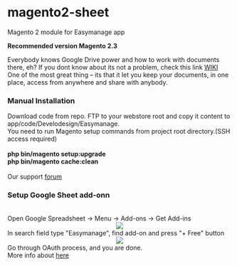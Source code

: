 # magento2-sheet

Magento 2 module for Easymanage app

<strong>Recommended version Magento 2.3</strong>

Everybody knows Google Drive power and how to work with documents there, eh?
If you dont know about its not a problem, check this link <a href="https://en.wikipedia.org/wiki/Google_Drive" target="_blank">WIKI</a>
One of the most great thing – its that it let you keep your documents,
in one place, access from anywhere and share with anybody.

<h3>Manual Installation</h3>
Download code from repo. FTP to your webstore root and copy it content to app/code/Develodesign/Easymanage.<br>
You need to run Magento setup commands from project root directory.(SSH access required)
<br>
<br>
<strong>php bin/magento setup:upgrade</strong>
<br>
<strong>php bin/magento cache:clean</strong>
<br>
<br>
Our support <a href="https://easymanage.biz/index.php/forum/" target="_blank">forum</a>

<h3>Setup Google Sheet add-onn</h3>
<br>
Open Google Spreadsheet -> Menu -> Add-ons -> Get Add-ins
<div style="text-align:center">
<img src="https://easymanage.biz/wp-content/uploads/2019/04/get-addon.png" />
</div>
In search field type "Easymanage", find add-on and press "+ Free" button
<div style="text-align:center">
<img src="https://easymanage.biz/wp-content/uploads/2019/04/get-addon-2.png" />
</div>
Go through OAuth process, and you are done.
<br>
More info about <a href="https://easymanage.biz/index.php/magento-2/" target="_blank">here</a>
